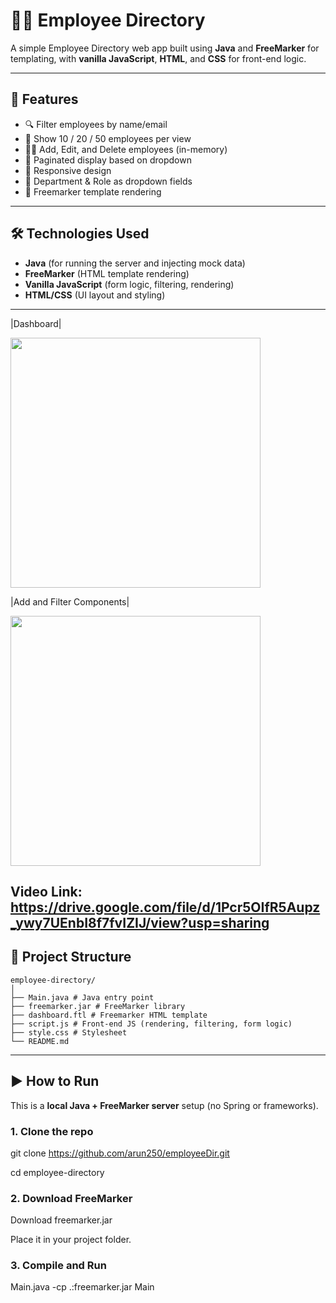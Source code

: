 # 👩‍💼 Employee Directory

A simple Employee Directory web app built using **Java** and **FreeMarker** for templating, with **vanilla JavaScript**, **HTML**, and **CSS** for front-end logic.

---

## 🚀 Features

- 🔍 Filter employees by name/email
- 🔢 Show 10 / 20 / 50 employees per view
- 🧑‍💼 Add, Edit, and Delete employees (in-memory)
- 🎯 Paginated display based on dropdown
- 🎨 Responsive design
- 🧾 Department & Role as dropdown fields
- 📄 Freemarker template rendering

---

## 🛠️ Technologies Used

- **Java** (for running the server and injecting mock data)
- **FreeMarker** (HTML template rendering)
- **Vanilla JavaScript** (form logic, filtering, rendering)
- **HTML/CSS** (UI layout and styling)

---

|Dashboard|

<img src = "https://res.cloudinary.com/diejm0elz/image/upload/v1752307077/Bildschirmfoto_2025-07-12_um_13.07.21_xpnuob.png" width= 400/>

|Add and Filter Components|

<img src = "https://res.cloudinary.com/diejm0elz/image/upload/v1752307077/Bildschirmfoto_2025-07-12_um_13.07.43_bcem8b.png" width= 400/>

## Video Link: https://drive.google.com/file/d/1Pcr5OIfR5Aupz_ywy7UEnbI8f7fvIZIJ/view?usp=sharing


## 📁 Project Structure

    employee-directory/
    │
    ├── Main.java # Java entry point
    ├── freemarker.jar # FreeMarker library
    ├── dashboard.ftl # Freemarker HTML template
    ├── script.js # Front-end JS (rendering, filtering, form logic)
    ├── style.css # Stylesheet
    └── README.md

---

## ▶️ How to Run

This is a **local Java + FreeMarker server** setup (no Spring or frameworks).

### 1. Clone the repo
git clone https://github.com/arun250/employeeDir.git

cd employee-directory

### 2. Download FreeMarker
Download freemarker.jar

Place it in your project folder.

### 3. Compile and Run
Main.java
-cp .:freemarker.jar Main

